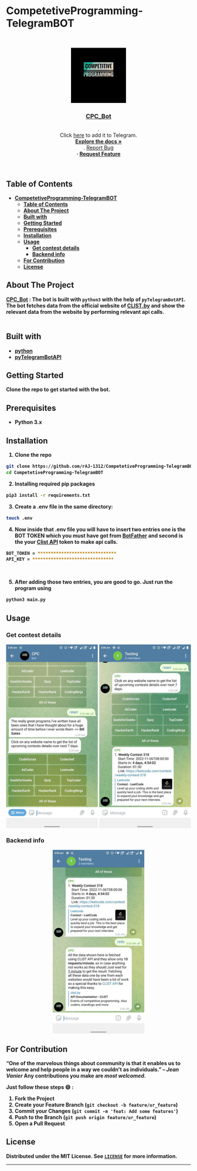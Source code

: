 # CompetetiveProgramming-TelegramBOT

<!-- PROJECT LOGO -->
<br />
<p align="center" border-radius=50%>
  <a href="https://github.com/rAJ-1312/CompetetiveProgramming-TelegramBOT">
      <img src="./bot.jpg" alt="Logo" width="150">
  </a>

  <h3 align="center"><a href="https://telegram.me/contestsalert_bot">CPC_Bot</a></h3>

  <p align="center">
    .
    <br>
    Click <a href="https://telegram.me/contestsalert_bot">here</a> to add it to Telegram.
    <br />
    <a href="https://github.com/rAJ-1312/CompetetiveProgramming-TelegramBOT"><strong>Explore the docs »</strong></a>
    <br />
    .
    <a href="https://github.com/rAJ-1312/CompetetiveProgramming-TelegramBOT/issues">Report Bug</a>
    <b><br>·
    <a href="https://github.com/rAJ-1312/CompetetiveProgramming-TelegramBOT/issues">Request Feature</a>
  </p>
</p>

<br />

<!-- TABLE OF CONTENTS -->
## Table of Contents
- [CompetetiveProgramming-TelegramBOT](#competetiveprogramming-telegrambot)
  - [Table of Contents](#table-of-contents)
  - [About The Project](#about-the-project)
  - [Built with](#built-with)
  - [Getting Started](#getting-started)
  - [Prerequisites](#prerequisites)
  - [Installation](#installation)
  - [Usage](#usage)
    - [Get contest details](#get-contest-details)
    - [Backend info](#backend-info)
  - [For Contribution](#for-contribution)
  - [License](#license)


<!-- ABOUT THE PROJECT -->
## About The Project

[CPC_Bot](https://telegram.me/contestsalert_bot) :
The bot is built with `python3` with the help of `pyTelegramBotAPI`. The bot fetches data from the official website of [CLIST.by](https://clist.by) and show the relevant data from the website by performing relevant api calls.
<br><br>



## Built with

* [python](https://www.python.org/downloads/release/python-3106/)
* [pyTelegramBotAPI](https://pypi.org/project/pyTelegramBotAPI/)



<!-- GETTING STARTED -->
## Getting Started

Clone the repo to get started with the bot.

## Prerequisites

* Python 3.x

## Installation
 
1. Clone the repo
```sh
git clone https://github.com/rAJ-1312/CompetetiveProgramming-TelegramBOT.git
cd CompetetiveProgramming-TelegramBOT
```
2. Installing required pip packages
```sh
pip3 install -r requirements.txt
```
3. Create a .env file in the same directory:
```sh
touch .env
```
4. Now inside that .env file you will have to insert two entries one is the BOT TOKEN which you must have got from [BotFather](https://telegram.me/BotFather) and second is the your [Clist API](https://clist.by/api/v2/doc/) token to make api calls.
```sh
BOT_TOKEN = ******************************
API_KEY = *******************************
```
<br />

5. After adding those two entries, you are good to go. Just run the program using
```sh
python3 main.py
```

<!-- USAGE EXAMPLES -->
## Usage

### Get contest details

<p align="center">
  <img align="center" src="./screenshots/quote.jpg?raw=true" alt="bot.jpg" width="250">
  <img align="center" src="./screenshots/start.jpg?raw=true" alt="bot.jpg" width="250">
</p>

### Backend info

<p align="center">
  <img align="center" src="./screenshots/info.jpg" alt="bot.jpg" width="250">
</p>


<!-- CONTRIBUTING -->
## For Contribution

“One of the marvelous things about community is that it enables us to welcome and help people in a way we couldn't as individuals.” – *Jean Vanier* 
Any contributions you make are _*most welcomed*_.

Just follow these steps :smile: : 
1. Fork the Project
2. Create your Feature Branch (`git checkout -b feature/ur_feature`)
3. Commit your Changes (`git commit -m 'feat: Add some features'`)
4. Push to the Branch (`git push origin feature/ur_feature`)
5. Open a Pull Request

<!-- LICENSE -->
## License

Distributed under the MIT License. See [`LICENSE`](./LICENSE) for more information.

****

